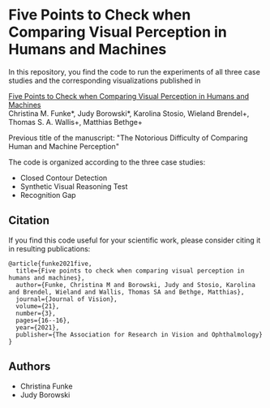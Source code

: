 # Five Points to Check when Comparing Visual Perception in Humans and Machines 

In this repository, you find the code to run the experiments of all three case studies and the corresponding visualizations published in

[Five Points to Check when Comparing Visual Perception in Humans and Machines](https://jov.arvojournals.org/article.aspx?articleid=2772393)<br/>
Christina M. Funke*, Judy Borowski*, Karolina Stosio, Wieland Brendel+, Thomas S. A. Wallis+, Matthias Bethge+

Previous title of the manuscript: "The Notorious Difficulty of Comparing Human and Machine Perception" 

The code is organized according to the three case studies:
- Closed Contour Detection
- Synthetic Visual Reasoning Test
- Recognition Gap


## Citation

If you find this code useful for your scientific work, please consider citing it in resulting publications:

```
@article{funke2021five, 
  title={Five points to check when comparing visual perception in humans and machines},
  author={Funke, Christina M and Borowski, Judy and Stosio, Karolina and Brendel, Wieland and Wallis, Thomas SA and Bethge, Matthias},
  journal={Journal of Vision},
  volume={21},
  number={3},
  pages={16--16},
  year={2021},
  publisher={The Association for Research in Vision and Ophthalmology}
}
```

## Authors

- Christina Funke
- Judy Borowski
